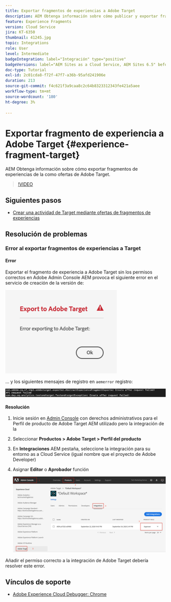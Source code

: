 ```yaml
---
title: Exportar fragmentos de experiencias a Adobe Target
description: AEM Obtenga información sobre cómo publicar y exportar fragmentos de experiencias como ofertas de Adobe Target.
feature: Experience Fragments
version: Cloud Service
jira: KT-6350
thumbnail: 41245.jpg
topic: Integrations
role: User
level: Intermediate
badgeIntegration: label="Integración" type="positive"
badgeVersions: label="AEM Sites as a Cloud Service, AEM Sites 6.5" before-title="false"
doc-type: Tutorial
exl-id: 2c01cda8-f72f-47f7-a36b-95afd241906e
duration: 213
source-git-commit: f4c621f3a9caa8c2c64b8323312343fe421a5aee
workflow-type: tm+mt
source-wordcount: '180'
ht-degree: 3%

---
```


# Exportar fragmento de experiencia a Adobe Target {#experience-fragment-target}

AEM Obtenga información sobre cómo exportar fragmentos de experiencias de la como ofertas de Adobe Target.

>[!VIDEO](https://video.tv.adobe.com/v/41245?quality=12&learn=on)

## Siguientes pasos

+ [Crear una actividad de Target mediante ofertas de fragmentos de experiencias](./create-target-activity.md)

## Resolución de problemas

### Error al exportar fragmentos de experiencias a Target

#### Error

Exportar el fragmento de experiencia a Adobe Target sin los permisos correctos en Adobe Admin Console AEM provoca el siguiente error en el servicio de creación de la versión de:

![Error de IU de API de Target](assets/error-target-offer.png)

... y los siguientes mensajes de registro en `aemerror` registro:

![Error de consola de API de Target](assets/target-console-error.png)

#### Resolución

1. Inicie sesión en [Admin Console](https://adminconsole.adobe.com/) con derechos administrativos para el Perfil de producto de Adobe Target AEM utilizado pero la integración de la
2. Seleccionar __Productos > Adobe Target > Perfil del producto__
3. En __Integraciones__ AEM pestaña, seleccione la integración para su entorno as a Cloud Service (igual nombre que el proyecto de Adobe Developer)
4. Asignar __Editor__ o __Aprobador__ función

   ![Error de API de Target](assets/target-permissions.png)

Añadir el permiso correcto a la integración de Adobe Target debería resolver este error.

## Vínculos de soporte

+ [Adobe Experience Cloud Debugger: Chrome](https://chrome.google.com/webstore/detail/adobe-experience-platform/bfnnokhpnncpkdmbokanobigaccjkpob)
